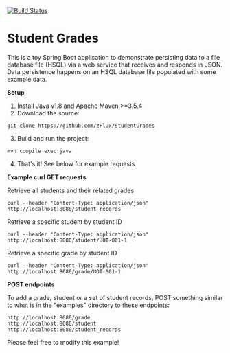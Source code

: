 [![Build Status](https://travis-ci.org/zFlux/StudentGrades.svg?branch=master)](https://travis-ci.org/zFlux/StudentGrades)

# Student Grades
This is a toy Spring Boot application to demonstrate persisting data to a file database file (HSQL) via a web service that receives and responds in JSON. Data persistence happens on an HSQL database file populated with some example data.

**Setup**

1. Install Java v1.8 and Apache Maven >=3.5.4 
2. Download the source: 
```
git clone https://github.com/zFlux/StudentGrades
```
3. Build and run the project: 
```
mvn compile exec:java
```
4. That's it! See below for example requests


**Example curl GET requests**

Retrieve all students and their related grades

```
curl --header "Content-Type: application/json" http://localhost:8080/student_records
```
Retrieve a specific student by student ID

```
curl --header "Content-Type: application/json" http://localhost:8080/student/UOT-001-1
```

Retrieve a specific grade by student ID

```
curl --header "Content-Type: application/json" http://localhost:8080/grade/UOT-001-1
```

**POST endpoints**

To add a grade, student or a set of student records, POST something similar to what is in the "examples" directory 
to these endpoints: 

```
http://localhost:8080/grade
http://localhost:8080/student
http://localhost:8080/student_records
```

Please feel free to modify this example!
